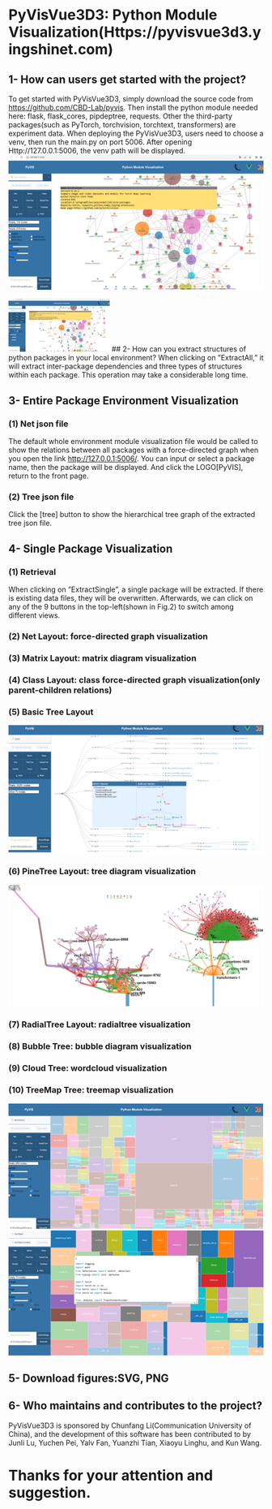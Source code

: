 # PyVisVue3D3: Python Module Visualization(Https://pyvisvue3d3.yingshinet.com)

## 1- How can users get started with the project?
To get started with PyVisVue3D3, simply download the source code from https://github.com/CBD-Lab/pyvis. Then install the python module needed here: flask, flask_cores, pipdeptree, requests. Other the third-party packages(such as PyTorch, torchvision, torchtext, transformers) are experiment data.
When deploying the PyVisVue3D3, users need to choose a venv, then run the main.py on port 5006. After opening Http://127.0.0.1:5006, the venv path will be displayed.
![Https://pyvisvue3d3.yingshinet.com](pylibsnet.png)

<img src="pylibsnet.png" width="200"/>
## 2- How can you extract structures of python packages in your local environment?
When clicking on ”ExtractAll,” it will extract inter-package dependencies and three types of structures within each package. This operation may take a considerable long time.

## 3- Entire Package Environment Visualization
### (1) Net json file
The default whole environment module visualization file would be called to show the relations between all packages with a force-directed graph when you open the link http://127.0.0.1:5006/.
You can input or select a package name, then the package will be displayed.  And click the LOGO[PyVIS], return to the front page.
### (2) Tree json file
Click the [tree] button to show the hierarchical tree graph of the extracted tree json file.
## 4- Single Package Visualization

### (1) Retrieval
When clicking on ”ExtractSingle”, a single package will be extracted. If there is existing data files, they will be overwritten. Afterwards, we can click on any of the 9 buttons in the top-left(shown in Fig.2) to switch among different views.

### (2) Net Layout: force-directed graph visualization
### (3) Matrix Layout: matrix diagram visualization
### (4) Class Layout: class force-directed graph visualization(only parent-children relations)
### (5) Basic Tree Layout
![Https://pyvisvue3d3.yingshinet.com](Tree-PyTorch.png)
### (6) PineTree Layout: tree diagram visualization
![Https://pyvisvue3d3.yingshinet.com](pinetree.png)
### (7) RadialTree Layout: radialtree visualization
### (8) Bubble Tree: bubble diagram visualization
### (9) Cloud Tree: wordcloud visualization
### (10) TreeMap Tree: treemap visualization
![Https://pyvisvue3d3.yingshinet.com](TreeMap-Torchvision-TorchText.png)
## 5- Download figures:SVG, PNG
## 6- Who maintains and contributes to the project?
PyVisVue3D3 is sponsored by Chunfang Li(Communication University of China), and the development of this software has been contributed to by Junli Lu, Yuchen Pei, Yalv Fan, Yuanzhi Tian, Xiaoyu Linghu, and Kun Wang.

# Thanks for your attention and suggestion.
